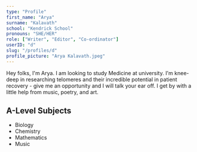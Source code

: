 ```yaml
---
type: "Profile"
first_name: "Arya"
surname: "Kalavath"
school: "Kendrick School"
pronouns: "SHE/HER"
role: ["Writer", "Editor", "Co-ordinator"]
userID: "d"
slug: "/profiles/d"
profile_picture: "Arya Kalavath.jpeg"
---
```


Hey folks, I'm Arya. I am looking to study Medicine at university. I'm knee-deep in researching telomeres and their incredible potential in patient recovery - give me an opportunity and I will talk your ear off. I get by with a little help from music, poetry, and art.

## A-Level Subjects

- Biology
- Chemistry
- Mathematics
- Music
    